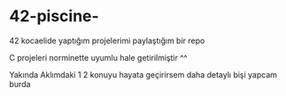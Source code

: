 # 42-piscine-
42 kocaelide yaptığım projelerimi paylaştığım bir repo

C projeleri norminette uyumlu hale getirilmiştir ^^

Yakında Aklımdaki 1 2 konuyu hayata geçirirsem daha detaylı bişi yapcam burda
